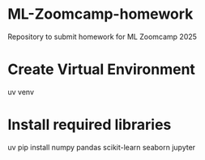 # ML-Zoomcamp-homework
Repository to submit homework for ML Zoomcamp 2025

# Create Virtual Environment
uv venv

# Install required libraries
uv pip install numpy pandas scikit-learn seaborn jupyter

